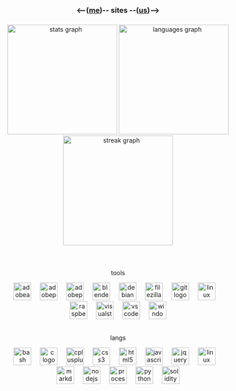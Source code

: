 <br clear="both">

<h3 align="center"><--(<a href="https://kuso.day" target="_blank">me</a>)-- sites --(<a href="https://kus.ooo" target="_blank">us</a>)--></h3>

###

<div align="center">
  <img src="https://github-readme-stats.vercel.app/api?username=2lag&hide_title=false&hide_rank=true&show_icons=true&include_all_commits=true&count_private=true&disable_animations=false&theme=midnight-purple&locale=en&hide_border=true&order=1&custom_title=stats" height="250" alt="stats graph"  />
  <img src="https://github-readme-stats.vercel.app/api/top-langs?username=2lag&locale=en&hide_title=false&layout=compact&card_width=320&langs_count=8&theme=midnight-purple&hide_border=true&order=2&custom_title=langs" height="250" alt="languages graph"  />
  <img src="https://streak-stats.demolab.com?user=2lag&locale=en&mode=daily&theme=midnight-purple&hide_border=true&border_radius=5&date_format=j M[ Y]&order=3" height="250" alt="streak graph"  />
</div>

###

<br clear="both">
<div align="center">
  <p>tools</p>
  <img src="https://cdn.simpleicons.org/adobeaftereffects/9999FF" height="40" alt="adobeaftereffects logo"  />
  <img width="12" />
  <img src="https://cdn.simpleicons.org/adobephotoshop/9999FF" height="40" alt="adobephotoshop logo"  />
  <img width="12" />
  <img src="https://cdn.simpleicons.org/adobepremierepro/9999FF" height="40" alt="adobepremierepro logo"  />
  <img width="12" />
  <img src="https://cdn.simpleicons.org/blender/9999FF" height="40" alt="blender logo"  />
  <img width="12" />
  <img src="https://cdn.simpleicons.org/debian/9999FF" height="40" alt="debian logo"  />
  <img width="12" />
  <img src="https://cdn.simpleicons.org/filezilla/9999FF" height="40" alt="filezilla logo"  />
  <img width="12" />
  <img src="https://cdn.simpleicons.org/git/9999FF" height="40" alt="git logo"  />
  <img width="12" />
  <img src="https://cdn.simpleicons.org/linux/9999FF" height="40" alt="linux logo"  />
  <img width="12" />
  <img src="https://cdn.simpleicons.org/raspberrypi/9999FF" height="40" alt="raspberrypi logo"  />
  <img width="12" />
  <img src="https://cdn.simpleicons.org/visualstudio/9999FF" height="40" alt="visualstudio logo"  />
  <img width="12" />
  <img src="https://cdn.simpleicons.org/visualstudiocode/9999FF" height="40" alt="vscode logo"  />
  <img width="12" />
  <img src="https://cdn.simpleicons.org/windows/9999FF" height="40" alt="windows8 logo"  />
  <br><br>
  <p>langs</p>
    <img src="https://cdn.simpleicons.org/gnubash/CCCCFF" height="40" alt="bash logo"  />
  <img width="12" />
  <img src="https://cdn.simpleicons.org/c/CCCCFF" height="40" alt="c logo"  />
  <img width="12" />
  <img src="https://cdn.simpleicons.org/c++/CCCCFF" height="40" alt="cplusplus logo"  />
  <img width="12" />
  <img src="https://cdn.simpleicons.org/css3/CCCCFF" height="40" alt="css3 logo"  />
  <img width="12" />
  <img src="https://cdn.simpleicons.org/html5/CCCCFF" height="40" alt="html5 logo"  />
  <img width="12" />
  <img src="https://cdn.simpleicons.org/javascript/CCCCFF" height="40" alt="javascript logo"  />
  <img width="12" />
  <img src="https://cdn.simpleicons.org/jquery/CCCCFF" height="40" alt="jquery logo"  />
  <img width="12" />
  <img src="https://cdn.simpleicons.org/linux/CCCCFF" height="40" alt="linux logo"  />
  <img width="12" />
  <img src="https://cdn.simpleicons.org/markdown/CCCCFF" height="40" alt="markdown logo"  />
  <img width="12" />
  <img src="https://cdn.simpleicons.org/nodedotjs/CCCCFF" height="40" alt="nodejs logo"  />
  <img width="12" />
  <img src="https://cdn.simpleicons.org/processingfoundation/CCCCFF" height="40" alt="processing logo"  />
  <img width="12" />
  <img src="https://cdn.simpleicons.org/python/CCCCFF" height="40" alt="python logo"  />
  <img width="12" />
  <img src="https://cdn.simpleicons.org/solidity/CCCCFF" height="40" alt="solidity logo"  />
</div>

###
